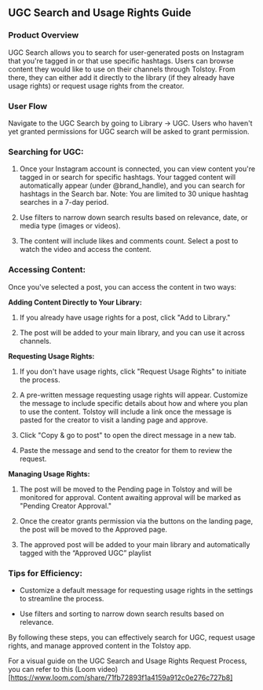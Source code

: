 ## UGC Search and Usage Rights Guide

### Product Overview
UGC Search allows you to search for user-generated posts on Instagram that you're tagged in or that use specific hashtags. Users can browse content they would like to use on their channels through Tolstoy. From there, they can either add it directly to the library (if they already have usage rights) or request usage rights from the creator.
​

### User Flow
Navigate to the UGC Search by going to Library → UGC. Users who haven't yet granted permissions for UGC search will be asked to grant permission.
​

### Searching for UGC:
1. Once your Instagram account is connected, you can view content you're tagged in or search for specific hashtags. Your tagged content will automatically appear (under @brand_handle), and you can search for hashtags in the Search bar. Note: You are limited to 30 unique hashtag searches in a 7-day period.

2. Use filters to narrow down search results based on relevance, date, or media type (images or videos).

3. The content will include likes and comments count. Select a post to watch the video and access the content.
​

### Accessing Content:
Once you've selected a post, you can access the content in two ways:

**Adding Content Directly to Your Library:**

1. If you already have usage rights for a post, click "Add to Library."

2. The post will be added to your main library, and you can use it across channels.

**Requesting Usage Rights:**

1. If you don't have usage rights, click "Request Usage Rights" to initiate the process.

2. A pre-written message requesting usage rights will appear. Customize the message to include specific details about how and where you plan to use the content. Tolstoy will include a link once the message is pasted for the creator to visit a landing page and approve.

3. Click "Copy & go to post" to open the direct message in a new tab.

4. Paste the message and send to the creator for them to review the request.

**Managing Usage Rights:**

1. The post will be moved to the Pending page in Tolstoy and will be monitored for approval. Content awaiting approval will be marked as "Pending Creator Approval."

2. Once the creator grants permission via the buttons on the landing page, the post will be moved to the Approved page.

3. The approved post will be added to your main library and automatically tagged with the “Approved UGC” playlist
​

### Tips for Efficiency:

- Customize a default message for requesting usage rights in the settings to streamline the process.

- Use filters and sorting to narrow down search results based on relevance.

By following these steps, you can effectively search for UGC, request usage rights, and manage approved content in the Tolstoy app.
​

For a visual guide on the UGC Search and Usage Rights Request Process, you can refer to this (Loom video) [https://www.loom.com/share/71fb72893f1a4159a912c0e276c727b8]
